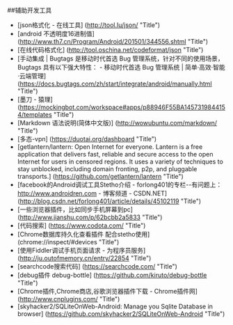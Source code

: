 
##辅助开发工具


* [json格式化 - 在线工具] (http://tool.lu/json/ "Title")
* [android 不透明度16进制值] (http://www.th7.cn/Program/Android/201501/344556.shtml "Title")
* [在线代码格式化] (http://tool.oschina.net/codeformat/json "Title")
* [手动集成 | Bugtags 是移动时代首选 Bug 管理系统，针对不同的使用场景，Bugtags 具有以下强大特性： - 移动时代首选 Bug 管理系统 | 简单·高效·智能·云端管理] (https://docs.bugtags.com/zh/start/integrate/android/manually.html "Title")
* [墨刀 - 猿理] (https://mockingbot.com/workspace#apps/p88946F55BA1457319844154/templates "Title")
* [Markdown 语法说明(简体中文版)] (http://wowubuntu.com/markdown/ "Title")
* [多态-vpn] (https://duotai.org/dashboard "Title")
* [getlantern/lantern: Open Internet for everyone. Lantern is a free application that delivers fast, reliable and secure access to the open Internet for users in censored regions. It uses a variety of techniques to stay unblocked, including domain fronting, p2p, and pluggable transports.] (https://github.com/getlantern/lantern "Title")
* [facebook的Android调试工具Stetho介绍 - forlong401的专栏--有问题上：http://www.androidren.com - 博客频道 - CSDN.NET] (http://blog.csdn.net/forlong401/article/details/45102119 "Title")
* [一些浏览器插件，比如同步手机屏幕到pc] (http://www.jianshu.com/p/62bcbb2a5833 "Title")
* [代码搜索] (https://www.codota.com/ "Title")
* [Chrome数据库持久化查看插件 配合stetho使用] (chrome://inspect/#devices "Title")
* [使用Fiddler调试手机页面请求 - 为程序员服务] (http://ju.outofmemory.cn/entry/22854 "Title")
* [searchcode搜索代码] (https://searchcode.com/ "Title")
* [debug插件 debug-bottle] (https://github.com/kiruto/debug-bottle "Title")
* [Chrome插件,Chrome商店,谷歌浏览器插件下载 - Chrome插件网] (http://www.cnplugins.com/ "Title")
* [skyhacker2/SQLiteOnWeb-Android: Manage you Sqlite Database in browser] (https://github.com/skyhacker2/SQLiteOnWeb-Android "Title")











